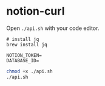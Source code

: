 # notion-curl

Open `./api.sh` with your code editor.

```
# install jq
brew install jq
```

```
NOTION_TOKEN=
DATABASE_ID=
```

```bash
chmod +x ./api.sh
./api.sh
```
